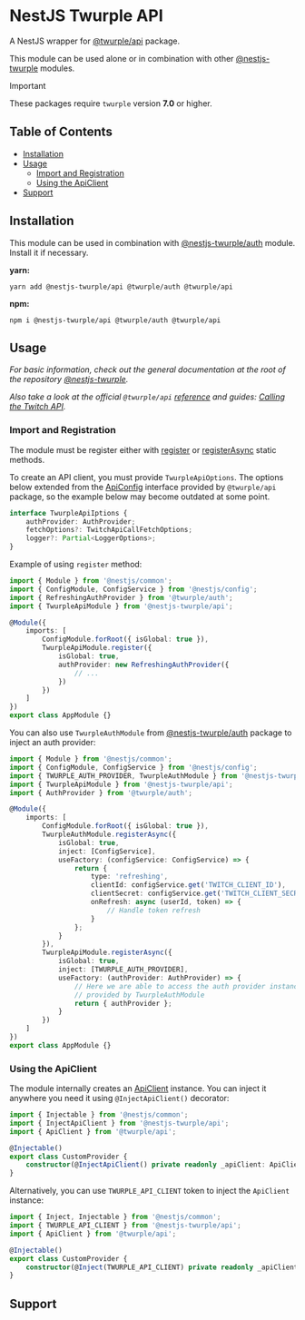 # NestJS Twurple API

A NestJS wrapper for [@twurple/api](https://github.com/twurple/twurple/tree/main/packages/api) package.

This module can be used alone or in combination with other [@nestjs-twurple](https://github.com/stimulcross/nestjs-twurple) modules.

> [!IMPORTANT]
> These packages require `twurple` version **7.0** or higher.

## Table of Contents

-   [Installation](#installation)
-   [Usage](#usage)
    -   [Import and Registration](#import-and-registration)
    -   [Using the ApiClient](#using-the-apiclient)
-   [Support](#support)

## Installation

This module can be used in combination with [@nestjs-twurple/auth](https://github.com/stimulcross/nestjs-twurple/tree/main/packages/auth) module. Install it if necessary.

**yarn:**

```
yarn add @nestjs-twurple/api @twurple/auth @twurple/api
```

**npm:**

```
npm i @nestjs-twurple/api @twurple/auth @twurple/api
```

## Usage

_For basic information, check out the general documentation at the root of the repository [@nestjs-twurple](https://github.com/stimulcross/nestjs-twurple)._

_Also take a look at the official `@twurple/api` [reference](https://twurple.js.org/reference/api) and guides: [Calling the Twitch API](https://twurple.js.org/docs/getting-data/api/calling-api.html)._

### Import and Registration

The module must be register either with [register](https://github.com/stimulcross/nestjs-twurple#sync-module-configuration) or [registerAsync](https://github.com/stimulcross/nestjs-twurple#async-module-configuration) static methods.

To create an API client, you must provide `TwurpleApiOptions`. The options below extended from the [ApiConfig](https://twurple.js.org/reference/api/interfaces/ApiConfig.html) interface provided by `@twurple/api` package, so the example below may become outdated at some point.

```ts
interface TwurpleApiIptions {
	authProvider: AuthProvider;
	fetchOptions?: TwitchApiCallFetchOptions;
	logger?: Partial<LoggerOptions>;
}
```

Example of using `register` method:

```ts
import { Module } from '@nestjs/common';
import { ConfigModule, ConfigService } from '@nestjs/config';
import { RefreshingAuthProvider } from '@twurple/auth';
import { TwurpleApiModule } from '@nestjs-twurple/api';

@Module({
	imports: [
		ConfigModule.forRoot({ isGlobal: true }),
		TwurpleApiModule.register({
			isGlobal: true,
			authProvider: new RefreshingAuthProvider({
				// ...
			})
		})
	]
})
export class AppModule {}
```

You can also use `TwurpleAuthModule` from [@nestjs-twurple/auth](https://github.com/stimulcross/nestjs-twurple/tree/main/packages/auth) package to inject an auth provider:

```ts
import { Module } from '@nestjs/common';
import { ConfigModule, ConfigService } from '@nestjs/config';
import { TWURPLE_AUTH_PROVIDER, TwurpleAuthModule } from '@nestjs-twurple/auth';
import { TwurpleApiModule } from '@nestjs-twurple/api';
import { AuthProvider } from '@twurple/auth';

@Module({
	imports: [
		ConfigModule.forRoot({ isGlobal: true }),
		TwurpleAuthModule.registerAsync({
			isGlobal: true,
			inject: [ConfigService],
			useFactory: (configService: ConfigService) => {
				return {
					type: 'refreshing',
					clientId: configService.get('TWITCH_CLIENT_ID'),
					clientSecret: configService.get('TWITCH_CLIENT_SECRET'),
					onRefresh: async (userId, token) => {
						// Handle token refresh
					}
				};
			}
		}),
		TwurpleApiModule.registerAsync({
			isGlobal: true,
			inject: [TWURPLE_AUTH_PROVIDER],
			useFactory: (authProvider: AuthProvider) => {
				// Here we are able to access the auth provider instance
				// provided by TwurpleAuthModule
				return { authProvider };
			}
		})
	]
})
export class AppModule {}
```

### Using the ApiClient

The module internally creates an [ApiClient](https://twurple.js.org/reference/api/classes/ApiClient.html) instance. You can inject it anywhere you need it using `@InjectApiClient()` decorator:

```ts
import { Injectable } from '@nestjs/common';
import { InjectApiClient } from '@nestjs-twurple/api';
import { ApiClient } from '@twurple/api';

@Injectable()
export class CustomProvider {
	constructor(@InjectApiClient() private readonly _apiClient: ApiClient) {}
}
```

Alternatively, you can use `TWURPLE_API_CLIENT` token to inject the `ApiClient` instance:

```ts
import { Inject, Injectable } from '@nestjs/common';
import { TWURPLE_API_CLIENT } from '@nestjs-twurple/api';
import { ApiClient } from '@twurple/api';

@Injectable()
export class CustomProvider {
	constructor(@Inject(TWURPLE_API_CLIENT) private readonly _apiClient: ApiClient) {}
}
```

## Support
